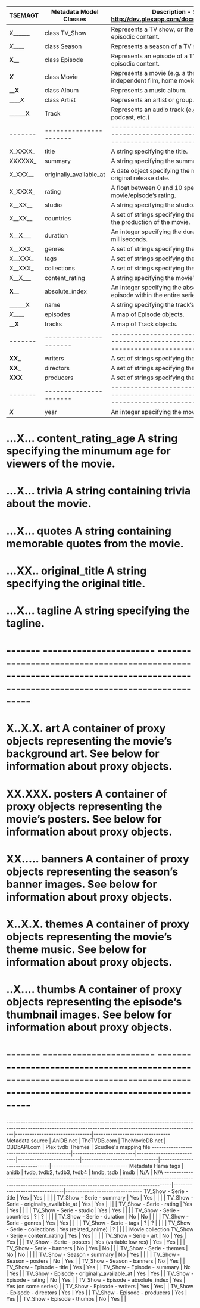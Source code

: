 TSEMAGT | Metadata Model Classes | Description - Source: http://dev.plexapp.com/docs/agents/models.html 
------- | ---------------------- | --------------------------------- 
X______ | class TV_Show          | Represents a TV show, or the top -level of other episodic content.
_X_____ | class Season           | Represents a season of a TV show.
__X____ | class Episode          | Represents an episode of a TV show or other episodic content. 
___X___ | class Movie            | Represents a movie (e.g. a theatrical release, independent film, home movie, etc.)
____X__ | class Album            | Represents a music album.
_____X_ | class Artist           | Represents an artist or group.
______X | Track                  | Represents an audio track (e.g. music, audiobook, podcast, etc.)   
------- | ---------------------- | --------------------------------------------------------------------------------------------------
X_XXXX_ | title                  | A string specifying the title.
XXXXXX_ | summary                | A string specifying the summary.
X_XXX__ | originally_available_at| A date object specifying the movie/episode’s original release date.
X_XXXX_ | rating                 | A float between 0 and 10 specifying the movie/episode’s rating.
X__XX__ | studio                 | A string specifying the studio.
X__XX__ | countries              | A set of strings specifying the countries involved in the production of the movie.
X__X___ | duration               | An integer specifying the duration of the movie, in milliseconds.
X__XXX_ | genres                 | A set of strings specifying the movie’s genre.
X__XXX_ | tags                   | A set of strings specifying the movie’s tags.
X__XXX_ | collections            | A set of strings specifying the movie’s collections.
X__X___ | content_rating         | A string specifying the movie’s content rating.
__X____ | absolute_index         | An integer specifying the absolute index of the episode within the entire series.
______X | name                   | A string specifying the track’s name.
_X_____ | episodes               | A map of Episode objects.
____X__ | tracks                 | A map of Track objects.
------- | ---------------------- | ---------------------------------------------------------------------------------------------------
__XX___ | writers                | A set of strings specifying the writers.
__XX___ | directors              | A set of strings specifying the directors.
__XXX__ | producers              | A set of strings specifying the producers. 
------- | ---------------------- | ---------------------------------------------------------------------------------------------------
___X___ | year                   | An integer specifying the movie’s release year.
# ...X...   content_rating_age        A string specifying the minumum age for viewers of the movie.
# ...X...   trivia                    A string containing trivia about the movie.
# ...X...   quotes                    A string containing memorable quotes from the movie.
# ...XX..   original_title            A string specifying the original title.
# ...X...   tagline                   A string specifying the tagline.
# -------   -----------------------   ------------------------------------------------------------------------------------------------------------------------------
# X..X.X.   art                       A container of proxy objects representing the movie’s background art. See below for information about proxy objects.
# XX.XXX.   posters                   A container of proxy objects representing the movie’s posters. See below for information about proxy objects.
# XX.....   banners                   A container of proxy objects representing the season’s banner images. See below for information about proxy objects.
# X..X.X.   themes                    A container of proxy objects representing the movie’s theme music. See below for information about proxy objects.
# ..X....   thumbs                    A container of proxy objects representing the episode’s thumbnail images. See below for information about proxy objects.
# -------   -----------------------   ------------------------------------------------------------------------------------------------------------------------------
    
---------------------------------------------------------------------------------------------------------------------------------------------------------------|--------------------------------|--------------------------------
Metadata source                             | AniDB.net                | TheTVDB.com               | TheMovieDB.net           | OBDbAPI.com                    | Plex tvdb Themes               | Scudlee's mapping file
--------------------------------------------|--------------------------|---------------------------|--------------------------|--------------------------------|--------------------------------|--------------------------------
Metadata Hama tags                          | anidb                    | tvdb, tvdb2, tvdb3, tvdb4 | tmdb, tsdb               | imdb                           | N/A                            | N/A
---------------------------------------------------------------------------------------------------------------------------------------------------------------|--------------------------------|--------------------------------
TV_Show - Serie   - title                   | Yes                      | Yes                       |                          |                        |                          | 
TV_Show - Serie   - summary                 | Yes                      | Yes                       |                          |                        |                          | 
TV_Show - Serie   - originally_available_at | Yes                      | Yes                       |                          |                        |                          | 
TV_Show - Serie   - rating                  | Yes                      | Yes                       |                          |                        |                          | 
TV_Show - Serie   - studio                  | Yes                      | Yes                       |                          |                        |                          | 
TV_Show - Serie   - countries               | ?                        | ?                         |                          |                        |                          | 
TV_Show - Serie   - duration                | No                       | No                        |                          |                        |                          | 
TV_Show - Serie   - genres                  | Yes                      | Yes                       |                          |                        |                          | 
TV_Show - Serie   - tags                    | ?                        | ?                         |                          |                        |                          | 
TV_Show - Serie   - collections             | Yes (related_anime)      | ?                         |                          |                        |                          | Movie collection
TV_Show - Serie   - content_rating          | Yes                      | Yes                       |                          |                        |                          | 
TV_Show - Serie   - art                     | No                       | Yes                       | Yes                      |                        |                          | 
TV_Show - Serie   - posters                 | Yes (variable low res)   | Yes                       | Yes                      |                        |                          | 
TV_Show - Serie   - banners                 | No                       | Yes                       | No                       |                        |                          | 
TV_Show - Serie   - themes                  | No                       | No                        |                          |                        |                          | 
TV_Show - Season  - summary                 | No                       | Yes                       |                          |                        |                          | 
TV_Show - Season  - posters                 | No                       | Yes                       |                          | 
TV_Show - Season  - banners                 | No                       | Yes                       |                          | 
TV_Show - Episode - title                   | Yes                      | Yes                       |                          | 
TV_Show - Episode - summary                 | No                       | Yes                       |                          | 
TV_Show - Episode - originally_available_at | Yes                      | Yes                       |                          | 
TV_Show - Episode - rating                  | No                       | Yes                       |                          | 
TV_Show - Episode - absolute_index          | Yes                      | Yes (on some series)      |                          | 
TV_Show - Episode - writers                 | Yes                      | Yes                       |                          | 
TV_Show - Episode - directors               | Yes                      | Yes                       |                          | 
TV_Show - Episode - producers               | Yes                      | Yes                       |                          | 
TV_Show - Episode - thumbs                  | No                       | Yes                       |                          | 
